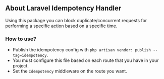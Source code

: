 ## About Laravel Idempotency Handler

Using this package you can block duplicate/concurrent requests for performing a specific action based on a specific time.

### How to use?
- Publish the idempotency config with `php artisan vendor: publish --tag=idempotency`.
- You must configure this file based on each route that you have in your project.
- Set the `Idempotency` middleware on the route you want.

